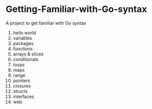 # Getting-Familiar-with-Go-syntax
A project to get familiar with Go syntax


1. hello world 
2. variables
3. packages
4. functions
5. arrays & slices
6. conditionals
7. loops
8. maps
9. range
10. pointers
11. closures
12. structs
13. interfaces
14. web



